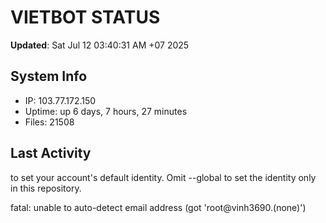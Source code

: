 # VIETBOT STATUS
**Updated**: Sat Jul 12 03:40:31 AM +07 2025

## System Info
- IP: 103.77.172.150
- Uptime: up 6 days, 7 hours, 27 minutes
- Files: 21508

## Last Activity

to set your account's default identity.
Omit --global to set the identity only in this repository.

fatal: unable to auto-detect email address (got 'root@vinh3690.(none)')

